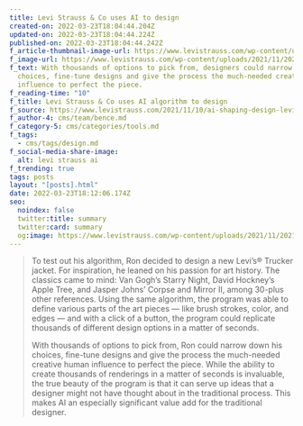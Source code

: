 ```yaml
---
title: Levi Strauss & Co uses AI to design
created-on: 2022-03-23T18:04:44.204Z
updated-on: 2022-03-23T18:04:44.224Z
published-on: 2022-03-23T18:04:44.242Z
f_article-thumbnail-image-url: https://www.levistrauss.com/wp-content/uploads/2021/11/2021110_AI-DESIGNER-ART-TRUCKER_HERO.jpg
f_image-url: https://www.levistrauss.com/wp-content/uploads/2021/11/2021110_AI-DESIGNER-ART-TRUCKER_HERO.jpg
f_text: With thousands of options to pick from, designers could narrow down
  choices, fine-tune designs and give the process the much-needed creative human
  influence to perfect the piece.
f_reading-time: "10"
f_title: Levi Strauss & Co uses AI algorithm to design
f_source: https://www.levistrauss.com/2021/11/10/ai-shaping-design-levi-strauss/
f_author-4: cms/team/bence.md
f_category-5: cms/categories/tools.md
f_tags:
  - cms/tags/design.md
f_social-media-share-image:
  alt: levi strauss ai
f_trending: true
tags: posts
layout: "[posts].html"
date: 2022-03-23T18:12:06.174Z
seo:
  noindex: false
  twitter:title: summary
  twitter:card: summary
  og:image: https://www.levistrauss.com/wp-content/uploads/2021/11/2021110_AI-DESIGNER-ART-TRUCKER_HERO.jpg
---
```

> To test out his algorithm, Ron decided to design a new Levi’s® Trucker jacket. For inspiration, he leaned on his passion for art history. The classics came to mind: Van Gogh’s Starry Night, David Hockney’s Apple Tree, and Jasper Johns’ Corpse and Mirror II, among 30-plus other references. Using the same algorithm, the program was able to define various parts of the art pieces — like brush strokes, color, and edges — and with a click of a button, the program could replicate thousands of different design options in a matter of seconds.
>
> With thousands of options to pick from, Ron could narrow down his choices, fine-tune designs and give the process the much-needed creative human influence to perfect the piece. While the ability to create thousands of renderings in a matter of seconds is invaluable, the true beauty of the program is that it can serve up ideas that a designer might not have thought about in the traditional process. This makes AI an especially significant value add for the traditional designer.